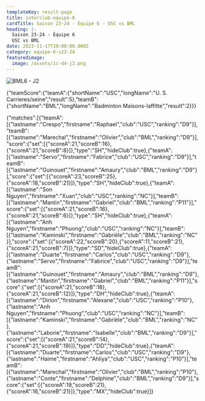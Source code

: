 ```yaml
---
templateKey: result-page
title: interclub-equipe-6
cardTitle: Saison 23-24 - Équipe 6 - USC vs BML
heading: |-
  Saison 23-24 - Équipe 6
  USC vs BML
date: 2023-11-17T19:00:00.000Z
category: equipe-6-s23-24
featuredimage:
  image: /assets/ic-d4-j2.png
---
```

![](/assets/ic-d4-j2.png "BML6 - J2")

<teamscoreboard>{"teamScore":{"teamA":{"shortName":"USC","longName":"U. S. Carrieres/seine","result":5},"teamB":{"shortName":"BML","longName":"Badminton Maisons-laffitte","result":2}}}</teamscoreboard>

<scoreboard>{"matches":[{"teamA":[{"lastname":"Crespo","firstname":"Raphael","club":"USC","ranking":"D9"}],"teamB":[{"lastname":"Marechal","firstname":"Olivier","club":"BML","ranking":"D9"}],"score":{"set":[{"scoreA":21,"scoreB":16},{"scoreA":21,"scoreB":8}]},"type":"SH","hideClub":true},{"teamA":[{"lastname":"Servo","firstname":"Fabrice","club":"USC","ranking":"D9"}],"teamB":[{"lastname":"Guinouet","firstname":"Amaury","club":"BML","ranking":"D9"}],"score":{"set":[{"scoreA":23,"scoreB":25},{"scoreA":18,"scoreB":21}]},"type":"SH","hideClub":true},{"teamA":[{"lastname":"Son Nguyen","firstname":"Xuan","club":"USC","ranking":"NC"}],"teamB":[{"lastname":"Mantin","firstname":"Gabriel","club":"BML","ranking":"P11"}],"score":{"set":[{"scoreA":21,"scoreB":16},{"scoreA":21,"scoreB":6}]},"type":"SH","hideClub":true},{"teamA":[{"lastname":"Anh Nguyen","firstname":"Phuong","club":"USC","ranking":"NC"}],"teamB":[{"lastname":"Kaminski","firstname":"Gabrièle","club":"BML","ranking":"NC"}],"score":{"set":[{"scoreA":22,"scoreB":20},{"scoreA":11,"scoreB":21},{"scoreA":21,"scoreB":7}]},"type":"SD","hideClub":true},{"teamA":[{"lastname":"Duarte","firstname":"Carlos","club":"USC","ranking":"D9"},{"lastname":"Servo","firstname":"Fabrice","club":"USC","ranking":"D9"}],"teamB":[{"lastname":"Guinouet","firstname":"Amaury","club":"BML","ranking":"D9"},{"lastname":"Mantin","firstname":"Gabriel","club":"BML","ranking":"P11"}],"score":{"set":[{"scoreA":21,"scoreB":18},{"scoreA":21,"scoreB":12}]},"type":"DH","hideClub":true},{"teamA":[{"lastname":"Dirion","firstname":"Alexane","club":"USC","ranking":"P10"},{"lastname":"Anh Nguyen","firstname":"Phuong","club":"USC","ranking":"NC"}],"teamB":[{"lastname":"Kaminski","firstname":"Gabrièle","club":"BML","ranking":"NC"},{"lastname":"Laborie","firstname":"Isabelle","club":"BML","ranking":"D9"}],"score":{"set":[{"scoreA":21,"scoreB":14},{"scoreA":21,"scoreB":19}]},"type":"DD","hideClub":true},{"teamA":[{"lastname":"Duarte","firstname":"Carlos","club":"USC","ranking":"D9"},{"lastname":"Haime","firstname":"Ahliya","club":"USC","ranking":"P10"}],"teamB":[{"lastname":"Marechal","firstname":"Olivier","club":"BML","ranking":"P10"},{"lastname":"Conte","firstname":"Delphine","club":"BML","ranking":"D9"}],"score":{"set":[{"scoreA":19,"scoreB":21},{"scoreA":16,"scoreB":21}]},"type":"MX","hideClub":true}]}</scoreboard>